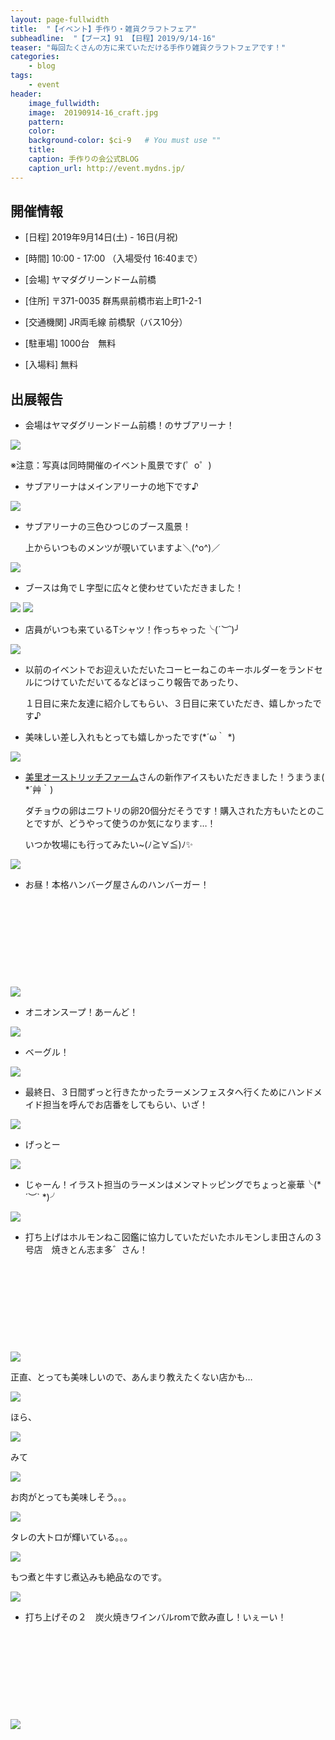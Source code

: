 ```yaml
---
layout: page-fullwidth
title:  "【イベント】手作り・雑貨クラフトフェア"
subheadline:  "【ブース】91 【日程】2019/9/14-16"
teaser: "毎回たくさんの方に来ていただける手作り雑貨クラフトフェアです！​"
categories:
    - blog
tags:
    - event
header:
    image_fullwidth:
    image:  20190914-16_craft.jpg
    pattern:
    color:
    background-color: $ci-9   # You must use ""
    title:
    caption: 手作りの会公式BLOG
    caption_url: http://event.mydns.jp/
---
```


## 開催情報


* [日程] 2019年9月14日(土) - 16日(月祝)

* [時間] 10:00 - 17:00 （入場受付 16:40まで）

* [会場] ヤマダグリーンドーム前橋

* [住所] 〒371-0035 群馬県前橋市岩上町1-2-1

* [交通機関] JR両毛線 前橋駅（バス10分）

* [駐車場] 1000台　無料

* [入場料] 無料

## 出展報告

* 会場はヤマダグリーンドーム前橋！のサブアリーナ！

<img src="https://www.instagram.com/p/B2wJdJlHm58/media?size=l" style="">

※注意：写真は同時開催のイベント風景です(゜o゜)

* サブアリーナはメインアリーナの地下です♪

<img src="https://www.instagram.com/p/B2dbHxInuoT/media?size=l" style="">

* サブアリーナの三色ひつじのブース風景！

  上からいつものメンツが覗いていますよ＼(^o^)／

<img src="https://www.instagram.com/p/B2wJPQbnXcl/media?size=l" style="">

* ブースは角でＬ字型に広々と使わせていただきました！

<img src="https://www.instagram.com/p/B2wKEJmnEh5/media?size=l" style="">

<img src="https://www.instagram.com/p/B2wJV0inUTG/media?size=l" style="">

* 店員がいつも来ているTシャツ！作っちゃった╰(*´︶`*)╯

<img src="https://www.instagram.com/p/B2wKrxEHRpN/media?size=l" style="">

* 以前のイベントでお迎えいただいたコーヒーねこのキーホルダーをランドセルにつけていただいてるなどほっこり報告であったり、

  １日目に来た友達に紹介してもらい、３日目に来ていただき、嬉しかったです♪

* 美味しい差し入れもとっても嬉しかったです(*´ω｀ *)

<img src="https://www.instagram.com/p/B2wJMlxnGM3/media?size=l" style="">

* <a href="https://misato-ostrich.com/" target="_blank">美里オーストリッチファーム</a>さんの新作アイスもいただきました！うまうま( *´艸｀)

  ダチョウの卵はニワトリの卵20個分だそうです！購入された方もいたとのことですが、どうやって使うのか気になります…！

  いつか牧場にも行ってみたい~(ﾉ≧∀≦)ﾉ✨

<img src="https://www.instagram.com/p/B2wKpXinAck/media?size=l" style="">

* お昼！本格ハンバーグ屋さんのハンバーガー！

<div class="iframely-embed"><div class="iframely-responsive" style="height: 140px; padding-bottom: 0;"><a href="https://happyisland.jp/" data-iframely-url="//cdn.iframe.ly/MkWklr2"></a></div></div><script async src="//cdn.iframe.ly/embed.js" charset="utf-8"></script>

  

<img src="https://www.instagram.com/p/B2wKIpznVqC/media?size=l" style="">

* オニオンスープ！あーんど！

<img src="https://www.instagram.com/p/B2wJ-X4nfbB/media?size=l" style="">

* ベーグル！

<img src="https://www.instagram.com/p/B2wJ74BHmTe/media?size=l" style="">

* 最終日、３日間ずっと行きたかったラーメンフェスタへ行くためにハンドメイド担当を呼んでお店番をしてもらい、いざ！

<img src="https://www.instagram.com/p/B2wJizQnnmc/media?size=l" style="">

* げっとー

<img src="https://www.instagram.com/p/B2wJgndngAG/media?size=l" style="">

* じゃーん！イラスト担当のラーメンはメンマトッピングでちょっと豪華╰(*´︶` *)╯

<img src="https://www.instagram.com/p/B2wJetQH8lo/media?size=l" style="">

* 打ち上げはホルモンねこ図鑑に協力していただいたホルモンしま田さんの３号店　焼きとん志ま多゛さん！

<div class="iframely-embed"><div class="iframely-responsive" style="height: 140px; padding-bottom: 0;"><a href="https://retty.me/area/PRE10/ARE60/SUB6001/100001485376/" data-iframely-url="//cdn.iframe.ly/jD4TjWg?iframe=card-small"></a></div></div><script async src="//cdn.iframe.ly/embed.js" charset="utf-8"></script>

  

<img src="https://www.instagram.com/p/B2wJ1GBnuOA/media?size=l" style="">

  正直、とっても美味しいので、あんまり教えたくない店かも…

<img src="https://www.instagram.com/p/B2wJzJFnWHK/media?size=l" style="">

  ほら、

<img src="https://www.instagram.com/p/B2wJxcGnOmf/media?size=l" style="">

  みて

<img src="https://www.instagram.com/p/B2wJvvBnnTx/media?size=l" style="">

  お肉がとっても美味しそう。。。

<img src="https://www.instagram.com/p/B2wJqnZnixk/media?size=l" style="">

  タレの大トロが輝いている。。。

<img src="https://www.instagram.com/p/B2wJo4fHZu4/media?size=l" style="">

  もつ煮と牛すじ煮込みも絶品なのです。

<img src="https://www.instagram.com/p/B2wJsh6Hl1E/media?size=l" style="">

* 打ち上げその２　炭火焼きワインバルromで飲み直し！いぇーい！

<div class="iframely-embed"><div class="iframely-responsive" style="height: 140px; padding-bottom: 0;"><a href="https://tabelog.com/gunma/A1001/A100101/10016193/" data-iframely-url="//cdn.iframe.ly/jiDBo9t?iframe=card-small"></a></div></div><script async src="//cdn.iframe.ly/embed.js" charset="utf-8"></script>

  

<img src="https://www.instagram.com/p/B2wJkaZnhLl/media?size=l" style="">

